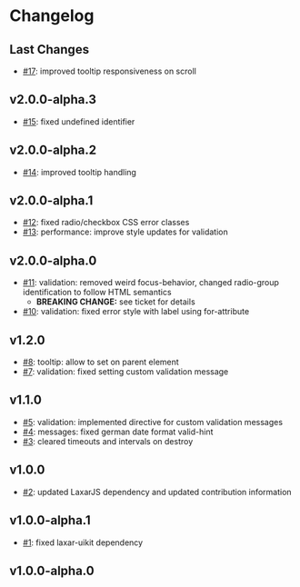# Changelog

## Last Changes

- [#17](https://github.com/LaxarJS/ax-input-control/issues/17): improved tooltip responsiveness on scroll


## v2.0.0-alpha.3

- [#15](https://github.com/LaxarJS/ax-input-control/issues/15): fixed undefined identifier


## v2.0.0-alpha.2

- [#14](https://github.com/LaxarJS/ax-input-control/issues/14): improved tooltip handling


## v2.0.0-alpha.1

- [#12](https://github.com/LaxarJS/ax-input-control/issues/12): fixed radio/checkbox CSS error classes
- [#13](https://github.com/LaxarJS/ax-input-control/issues/13): performance: improve style updates for validation


## v2.0.0-alpha.0

- [#11](https://github.com/LaxarJS/ax-input-control/issues/11): validation: removed weird focus-behavior, changed radio-group identification to follow HTML semantics
    + **BREAKING CHANGE:** see ticket for details
- [#10](https://github.com/LaxarJS/ax-input-control/issues/10): validation: fixed error style with label using for-attribute


## v1.2.0

- [#8](https://github.com/LaxarJS/ax-input-control/issues/8): tooltip: allow to set on parent element
- [#7](https://github.com/LaxarJS/ax-input-control/issues/7): validation: fixed setting custom validation message


## v1.1.0

- [#5](https://github.com/LaxarJS/ax-input-control/issues/5): validation: implemented directive for custom validation messages
- [#4](https://github.com/LaxarJS/ax-input-control/issues/4): messages: fixed german date format valid-hint
- [#3](https://github.com/LaxarJS/ax-input-control/issues/3): cleared timeouts and intervals on destroy


## v1.0.0

- [#2](https://github.com/LaxarJS/ax-input-control/issues/2): updated LaxarJS dependency and updated contribution information


## v1.0.0-alpha.1

- [#1](https://github.com/LaxarJS/ax-input-control/issues/1): fixed laxar-uikit dependency


## v1.0.0-alpha.0
